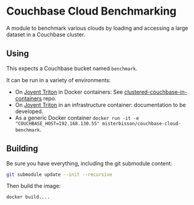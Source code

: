 # Couchbase Cloud Benchmarking

A module to benchmark various clouds by loading and accessing a large dataset in a Couchbase cluster.

## Using

This expects a Couchbase bucket named `benchmark`.

It can be run in a variety of environments:

- On [Joyent Triton](https://www.joyent.com/) in Docker containers: See [clustered-couchbase-in-containers](https://github.com/misterbisson/clustered-couchbase-in-containers) repo.
- On [Joyent Triton](https://www.joyent.com/) in an infrastructure container: documentation to be developed.
- As a generic Docker container `docker run -it -e "COUCHBASE_HOST=192.168.130.55" misterbisson/couchbase-cloud-benchmark`.


## Building

Be sure you have everything, including the git submodule content:

```bash
git submodule update --init --recursive
```

Then build the image:

```bash
docker build....
```